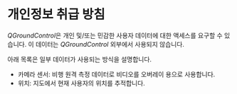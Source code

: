 # 개인정보 취급 방침

*QGroundControl*은 개인 및/또는 민감한 사용자 데이터에 대한 액세스를 요구할 수 있습니다. 이 데이터는 _QGroundControl_ 외부에서 사용되지 않습니다.

아래 목록은 일부 데이터가 사용되는 방식을 설명합니다.

- 카메라 센서: 비행 원격 측정 데이터로 비디오를 오버레이 용으로 사용합니다.
- 위치: 지도에서 현재 사용자의 위치를 추적합니다.
